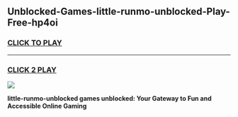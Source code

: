 
## Unblocked-Games-little-runmo-unblocked-Play-Free-hp4oi
<h3>
<a href="https://premium76.site?title=little-runmo-unblocked&ref=18A1">CLICK TO PLAY</a></h3>
<hr>

<h3>
<a href="https://premium76.site?title=little-runmo-unblocked&ref=18A1">CLICK 2 PLAY</a>
  
</h3>

<a href="https://premium76.site?title=little-runmo-unblocked&ref=18A1"><img src="https://clearcache.store/games.png"></a>


**little-runmo-unblocked games unblocked: Your Gateway to Fun and Accessible Online Gaming**
